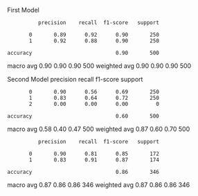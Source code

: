 First Model

              precision    recall  f1-score   support

           0       0.89      0.92      0.90       250
           1       0.92      0.88      0.90       250

    accuracy                           0.90       500
   macro avg       0.90      0.90      0.90       500
weighted avg       0.90      0.90      0.90       500



Second Model
              precision    recall  f1-score   support

           0       0.90      0.56      0.69       250
           1       0.83      0.64      0.72       250
           2       0.00      0.00      0.00         0

    accuracy                           0.60       500
   macro avg       0.58      0.40      0.47       500
weighted avg       0.87      0.60      0.70       500

              precision    recall  f1-score   support

           0       0.90      0.81      0.85       172
           1       0.83      0.91      0.87       174

    accuracy                           0.86       346
   macro avg       0.87      0.86      0.86       346
weighted avg       0.87      0.86      0.86       346